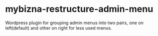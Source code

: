 # mybizna-restructure-admin-menu
Wordpress plugin for grouping admin menus into two pairs, one on left(default) and other on right for less used menus.

